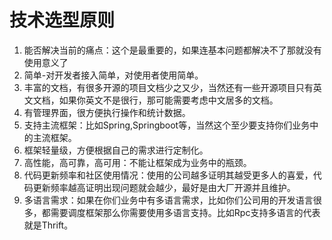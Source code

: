 # 技术选型原则
1. 能否解决当前的痛点：这个是最重要的，如果连基本问题都解决不了那就没有使用意义了
2. 简单-对开发者接入简单，对使用者使用简单。
3. 丰富的文档，有很多开源的项目文档少之又少，当然还有一些开源项目只有英文文档，如果你英文不是很行，那可能需要考虑中文居多的文档。
4. 有管理界面，很方便执行操作和统计数据。
5. 支持主流框架：比如Spring,Springboot等，当然这个至少要支持你们业务中的主流框架。
6. 框架轻量级，方便根据自己的需求进行定制化。
7. 高性能，高可靠，高可用：不能让框架成为业务中的瓶颈。
8. 代码更新频率和社区使用情况：使用的公司越多证明其越受更多人的喜爱，代码更新频率越高证明出现问题就会越少，最好是由大厂开源并且维护。
9. 多语言需求：如果在你们业务中有多语言需求，比如你们公司用的开发语言很多，都需要调度框架那么你需要使用多语言支持。比如Rpc支持多语言的代表就是Thrift。
  
